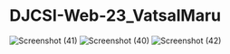 # DJCSI-Web-23_VatsalMaru

![Screenshot (41)](https://github.com/Vatsal-2004/DJCSI-Web-23_VatsalMaru/assets/111115724/a0f61180-0b11-4cd9-ae20-070e44b32e5f)
![Screenshot (40)](https://github.com/Vatsal-2004/DJCSI-Web-23_VatsalMaru/assets/111115724/97813b60-a0b8-46c5-ab6b-1610bd32e92b)
![Screenshot (42)](https://github.com/Vatsal-2004/DJCSI-Web-23_VatsalMaru/assets/111115724/82736c2f-d95b-4d6c-8a3a-9025f36361b8)
